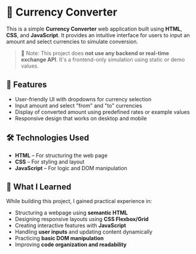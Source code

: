 # 💱 Currency Converter

This is a simple **Currency Converter** web application built using **HTML**, **CSS**, and **JavaScript**. It provides an intuitive interface for users to input an amount and select currencies to simulate conversion.

> 🔸 Note: This project does **not use any backend or real-time exchange API**. It's a frontend-only simulation using static or demo values.

## 🚀 Features

- User-friendly UI with dropdowns for currency selection
- Input amount and select "from" and "to" currencies
- Display of converted amount using predefined rates or example values
- Responsive design that works on desktop and mobile

## 🛠 Technologies Used

- **HTML** – For structuring the web page
- **CSS** – For styling and layout
- **JavaScript** – For logic and DOM manipulation


## 🧠 What I Learned

While building this project, I gained practical experience in:

- Structuring a webpage using **semantic HTML**
- Designing responsive layouts using **CSS Flexbox/Grid**
- Creating interactive features with **JavaScript**
- Handling **user inputs** and updating content dynamically
- Practicing **basic DOM manipulation**
- Improving **code organization and readability**


